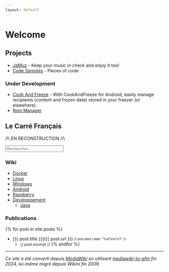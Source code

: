 ```yaml
---
layout: default
---
```


<!-- https://github.com/christian-fei/Simple-Jekyll-Search -->
<script src="https://cdn.jsdelivr.net/npm/simple-jekyll-search@latest/dest/simple-jekyll-search.min.js"></script>
<script>
document.addEventListener('DOMContentLoaded', function() {
  SimpleJekyllSearch({
    searchInput: document.getElementById('search-input'),
    resultsContainer: document.getElementById('results'),
    json: "{{ '/search.json' | relative_url }}",
    searchResultTemplate: '<li><a href="{url}">{title}</a></li>',
    noResultsText: 'Aucun résultat trouvé',
    limit: 10
  });
});
</script>

# Welcome

## Projects

- [JaMuz](JaMuz) - Keep your music in check and enjoy it too!
- [Code Samples](https://github.com/phramusca/Samples/tree/main) - Pieces of code

### Under Development

- [Cook And Freeze](https://github.com/phramusca/CookAndFreeze) - With CookAndFreeze for Android, easily manage recipients (content and frozen date) stored in your freezer (or elsewhere).
- [Rom Manager](https://github.com/phramusca/RomManager)

## Le Carré Français

/!\ EN RECONSTRUCTION /!\

<input type="text" id="search-input" placeholder="Rechercher...">
<div id="results"></div>

### Wiki

- [Docker](wiki/docker)
- [Linux](wiki/linux)
- [Windows](wiki/windows)
- [Android](wiki/android)
- [Raspberry](wiki/raspberry)
- [Développement](wiki/dev)
  - [Java](wiki/dev/Java)

### Publications

{% for post in site.posts %}
- [{{ post.title }}]({{ post.url }}) <sub><sup>{{ post.date | date: "%d/%m/%Y" }}</sup></sub>
  - <small>*{{ post.excerpt }}* </small>
{% endfor %}

------------------------------------------------------------------------

*Ce site a été converti depuis [MediaWiki](wiki/MediaWiki) en utilisant [mediawiki-to-gfm](https://github.com/outofcontrol/mediawiki-to-gfm) fin 2024, lui-même migré depuis Wikini fin 2009.*
